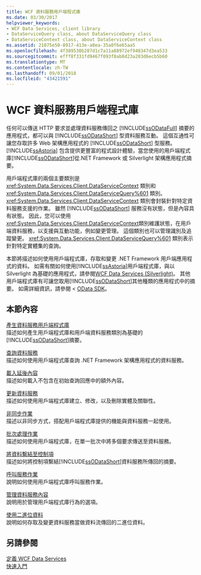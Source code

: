 ```yaml
---
title: WCF 資料服務用戶端程式庫
ms.date: 03/30/2017
helpviewer_keywords:
- WCF Data Services, client library
- DataServiceQuery class, about DataServiceQuery class
- DataServiceContext class, about DataServiceContext class
ms.assetid: 21075e50-8917-413e-a8ea-35a0f6e65aa5
ms.openlocfilehash: 4f389530b287d1c7a11a88972ef948347d3ea533
ms.sourcegitcommit: efff8f331fd9467f093f8ab8d23a203d6ecb5b60
ms.translationtype: MT
ms.contentlocale: zh-TW
ms.lasthandoff: 09/01/2018
ms.locfileid: "43421591"
---
```

# <a name="wcf-data-services-client-library"></a>WCF 資料服務用戶端程式庫
任何可以傳送 HTTP 要求並處理資料服務傳回之 [!INCLUDE[ssODataFull](../../../../includes/ssodatafull-md.md)] 摘要的應用程式，都可以與 [!INCLUDE[ssODataShort](../../../../includes/ssodatashort-md.md)] 型資料服務互動。 這個互通性可讓您存取許多 Web 架構應用程式的 [!INCLUDE[ssODataShort](../../../../includes/ssodatashort-md.md)] 型服務。 [!INCLUDE[ssAstoria](../../../../includes/ssastoria-md.md)] 包含提供更豐富的程式設計體驗，當您使用的用戶端程式庫[!INCLUDE[ssODataShort](../../../../includes/ssodatashort-md.md)]從.NET Framework 或 Silverlight 架構應用程式摘要。  
  
 用戶端程式庫的兩個主要類別是 <xref:System.Data.Services.Client.DataServiceContext> 類別和 <xref:System.Data.Services.Client.DataServiceQuery%601> 類別。 <xref:System.Data.Services.Client.DataServiceContext> 類別會封裝針對特定資料服務支援的作業。 雖然 [!INCLUDE[ssODataShort](../../../../includes/ssodatashort-md.md)] 服務沒有狀態，但是內容具有狀態。 因此，您可以使用<xref:System.Data.Services.Client.DataServiceContext>類別維護狀態，在用戶端資料服務，以支援與互動功能，例如變更管理。 這個類別也可以管理識別及追蹤變更。 <xref:System.Data.Services.Client.DataServiceQuery%601> 類別表示針對特定實體集的查詢。  
  
 本節將描述如何使用用戶端程式庫，存取和變更 .NET Framework 用戶端應用程式的資料。 如需有關如何使用[!INCLUDE[ssAstoria](../../../../includes/ssastoria-md.md)]用戶端程式庫，與以 Silverlight 為基礎的應用程式，請參閱[WCF Data Services (Silverlight)](https://go.microsoft.com/fwlink/?LinkId=186016)。 其他用戶端程式庫有可讓您取用[!INCLUDE[ssODataShort](../../../../includes/ssodatashort-md.md)]其他種類的應用程式中的摘要。 如需詳細資訊，請參閱 < [OData SDK](https://go.microsoft.com/fwlink/?LinkID=185796)。  
  
## <a name="in-this-section"></a>本節內容  
 [產生資料服務用戶端程式庫](../../../../docs/framework/data/wcf/generating-the-data-service-client-library-wcf-data-services.md)  
 描述如何產生用戶端程式庫和用戶端資料服務類別為基礎的[!INCLUDE[ssODataShort](../../../../includes/ssodatashort-md.md)]摘要。  
  
 [查詢資料服務](../../../../docs/framework/data/wcf/querying-the-data-service-wcf-data-services.md)  
 描述如何使用用戶端程式庫查詢 .NET Framework 架構應用程式的資料服務。  
  
 [載入延後內容](../../../../docs/framework/data/wcf/loading-deferred-content-wcf-data-services.md)  
 描述如何載入不包含在初始查詢回應中的額外內容。  
  
 [更新資料服務](../../../../docs/framework/data/wcf/updating-the-data-service-wcf-data-services.md)  
 描述如何使用用戶端程式庫建立、修改，以及刪除實體及關聯性。  
  
 [非同步作業](../../../../docs/framework/data/wcf/asynchronous-operations-wcf-data-services.md)  
 描述以非同步方式，搭配用戶端程式庫提供的機能與資料服務一起使用。  
  
 [批次處理作業](../../../../docs/framework/data/wcf/batching-operations-wcf-data-services.md)  
 描述如何使用用戶端程式庫，在單一批次中將多個要求傳送至資料服務。  
  
 [將資料繫結至控制項](../../../../docs/framework/data/wcf/binding-data-to-controls-wcf-data-services.md)  
 描述如何將控制項繫結[!INCLUDE[ssODataShort](../../../../includes/ssodatashort-md.md)]資料服務所傳回的摘要。  
  
 [呼叫服務作業](../../../../docs/framework/data/wcf/calling-service-operations-wcf-data-services.md)  
 說明如何使用用戶端程式庫呼叫服務作業。  
  
 [管理資料服務內容](../../../../docs/framework/data/wcf/managing-the-data-service-context-wcf-data-services.md)  
 說明用於管理用戶端程式庫行為的選項。  
  
 [使用二進位資料](../../../../docs/framework/data/wcf/working-with-binary-data-wcf-data-services.md)  
 說明如何存取及變更資料服務當做資料流傳回的二進位資料。  
  
## <a name="see-also"></a>另請參閱  
 [定義 WCF Data Services](../../../../docs/framework/data/wcf/defining-wcf-data-services.md)  
 [快速入門](../../../../docs/framework/data/wcf/getting-started-with-wcf-data-services.md)
